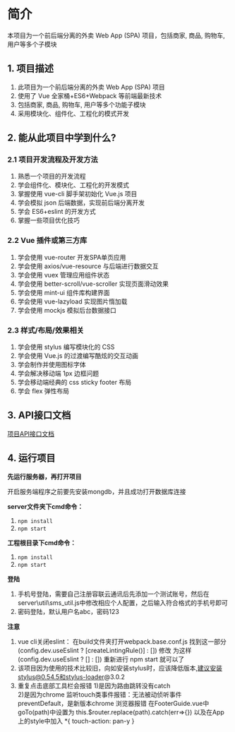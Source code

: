 # 简介

本项目为一个前后端分离的外卖 Web App (SPA) 项目，包括商家, 商品, 购物车, 用户等多个子模块

## 1. 项目描述

1. 此项目为一个前后端分离的外卖 Web App (SPA) 项目
2. 使用了 Vue 全家桶+ES6+Webpack 等前端最新技术
3. 包括商家, 商品, 购物车, 用户等多个功能子模块
4. 采用模块化、组件化、工程化的模式开发

## 2. 能从此项目中学到什么?

### 2.1 项目开发流程及开发方法

1. 熟悉一个项目的开发流程
2. 学会组件化、模块化、工程化的开发模式
3. 掌握使用 vue-cli 脚手架初始化 Vue.js 项目
4. 学会模拟 json 后端数据，实现前后端分离开发
5. 学会 ES6+eslint 的开发方式
6. 掌握一些项目优化技巧

### 2.2 Vue 插件或第三方库

1. 学会使用 vue-router 开发SPA单页应用
2. 学会使用 axios/vue-resource 与后端进行数据交互
3. 学会使用 vuex 管理应用组件状态
4. 学会使用 better-scroll/vue-scroller 实现页面滑动效果
5. 学会使用 mint-ui 组件库构建界面
6. 学会使用 vue-lazyload 实现图片惰加载
7. 学会使用 mockjs 模拟后台数据接口

### 2.3 样式/布局/效果相关

1. 学会使用 stylus 编写模块化的 CSS
2. 学会使用 Vue.js 的过渡编写酷炫的交互动画
3. 学会制作并使用图标字体
4. 学会解决移动端 1px 边框问题
5. 学会移动端经典的 css sticky footer 布局
6. 学会 flex 弹性布局

## 3. API接口文档

[项目API接口文档](https://github.com/ChenJiong-0819/WaiMai-2021/blob/master/server/API%E6%96%87%E6%A1%A3.md) 

## 4. 运行项目

**先运行服务器，再打开项目**

开启服务端程序之前要先安装mongdb，并且成功打开数据库连接

**server文件夹下cmd命令：**

1. `npm install`
2. `npm start`

**工程根目录下cmd命令：**

1. `npm install`
2. `npm start`

**登陆**

1. 手机号登陆，需要自己注册容联云通讯后先添加一个测试账号，然后在server\util\sms_util.js中修改相应个人配置，之后输入符合格式的手机号即可
2. 密码登陆，默认用户名abc，密码123

**注意**

  1. vue cli关闭eslint： 
    在build文件夹打开webpack.base.conf.js 找到这一部分(config.dev.useEslint ? [createLintingRule()] : []) 
    修改 为这样 (config.dev.useEslint ? [] : []) 重新进行 npm start 就可以了
  2. 该项目因为使用的技术比较旧，向如安装stylus时，应该降低版本,建议安装stylus@0.54.5和stylus-loader@3.0.2
  3. 重复点击底部工具栏会报错
    1)是因为路由跳转没有catch  
    2)是因为chrome 监听touch类事件报错：无法被动侦听事件preventDefault，是新版本chrome 浏览器报错
   在FooterGuide.vue中goTo(path)中设置为 this.$router.replace(path).catch(err=>{}) 
   以及在App上的style中加入  *{ touch-action: pan-y }  
   
